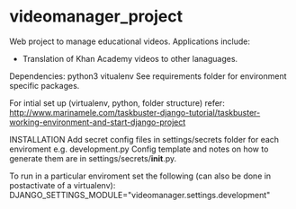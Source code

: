 # videomanager_project
Web project to manage educational videos. Applications include:
- Translation of Khan Academy videos to other lanaguages.

Dependencies:
python3
vitualenv
See requirements folder for environment specific packages.


For intial set up (virtualenv, python, folder structure) refer: 
http://www.marinamele.com/taskbuster-django-tutorial/taskbuster-working-environment-and-start-django-project

INSTALLATION
Add secret config files in settings/secrets folder for each enviroment e.g. development.py
Config template and notes on how to generate them are in settings/secrets/__init__.py.

To run in a particular enviroment set the following (can also be done in postactivate of a virtualenv):
DJANGO_SETTINGS_MODULE="videomanager.settings.development"

